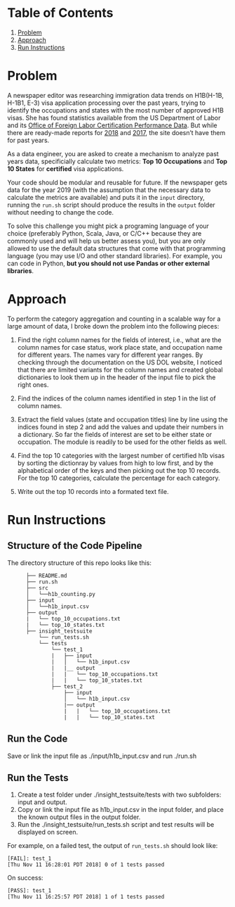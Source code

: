 # Table of Contents
1. [Problem](README.md#problem)
2. [Approach](README.md#approach)
3. [Run Instructions](README.md#run-instructions)

# Problem

A newspaper editor was researching immigration data trends on H1B(H-1B, H-1B1, E-3) visa application processing over the past years, trying to identify the occupations and states with the most number of approved H1B visas. She has found statistics available from the US Department of Labor and its [Office of Foreign Labor Certification Performance Data](https://www.foreignlaborcert.doleta.gov/performancedata.cfm#dis). But while there are ready-made reports for [2018](https://www.foreignlaborcert.doleta.gov/pdf/PerformanceData/2018/H-1B_Selected_Statistics_FY2018_Q4.pdf) and [2017](https://www.foreignlaborcert.doleta.gov/pdf/PerformanceData/2017/H-1B_Selected_Statistics_FY2017.pdf), the site doesn’t have them for past years. 

As a data engineer, you are asked to create a mechanism to analyze past years data, specificially calculate two metrics: **Top 10 Occupations** and **Top 10 States** for **certified** visa applications.

Your code should be modular and reusable for future. If the newspaper gets data for the year 2019 (with the assumption that the necessary data to calculate the metrics are available) and puts it in the `input` directory, running the `run.sh` script should produce the results in the `output` folder without needing to change the code.

To solve this challenge you might pick a programing language of your choice (preferably Python, Scala, Java, or C/C++ because they are commonly used and will help us better assess you), but you are only allowed to use the default data structures that come with that programming language (you may use I/O and other standard libraries). For example, you can code in Python, **but you should not use Pandas or other external libraries**. 

# Approach

To perform the category aggregation and counting in a scalable way for a large amount of data, I broke down the problem into the following pieces:

1. Find the right column names for the fields of interest, i.e., what are the column names for case status, work place state, and occupation name for different years. The names vary for different year ranges. By checking through the documentation on the US DOL website, I noticed that there are limited variants for the column names and created global dictionaries to look them up in the header of the input file to pick the right ones. 

2. Find the indices of the column names identified in step 1 in the list of column names.

3. Extract the field values (state and occupation titles) line by line using the indices found in step 2 and add the values and update their numbers in a dictionary. So far the fields of interest are set to be either state or occupation. The module is readily to be used for the other fields as well.

4. Find the top 10 categories with the largest number of certified h1b visas by sorting the dictionray by values from high to low first, and by the alphabetical order of the keys and then picking out the top 10 records. For the top 10 categories, calculate the percentage for each category.

5. Write out the top 10 records into a formated text file.


# Run Instructions

## Structure of the Code Pipeline
The directory structure of this repo looks like this:
```
      ├── README.md 
      ├── run.sh
      ├── src
      │   └──h1b_counting.py
      ├── input
      │   └──h1b_input.csv
      ├── output
      |   └── top_10_occupations.txt
      |   └── top_10_states.txt
      ├── insight_testsuite
          └── run_tests.sh
          └── tests
              └── test_1
              |   ├── input
              |   │   └── h1b_input.csv
              |   |__ output
              |   |   └── top_10_occupations.txt
              |   |   └── top_10_states.txt
              ├── test_2
                  ├── input
                  │   └── h1b_input.csv
                  |── output
                  |   |   └── top_10_occupations.txt
                  |   |   └── top_10_states.txt
```

## Run the Code

Save or link the input file as ./input/h1b_input.csv and run ./run.sh 

## Run the Tests

1. Create a test folder under ./insight_testsuite/tests with two subfolders: input and output. 
2. Copy or link the input file as h1b_input.csv in the input folder, and place the known output files in the output folder. 
3. Run the ./insight_testsuite/run_tests.sh script and test results will be displayed on screen.

For example, on a failed test, the output of `run_tests.sh` should look like:

    [FAIL]: test_1
    [Thu Nov 11 16:28:01 PDT 2018] 0 of 1 tests passed

On success:

    [PASS]: test_1
    [Thu Nov 11 16:25:57 PDT 2018] 1 of 1 tests passed


